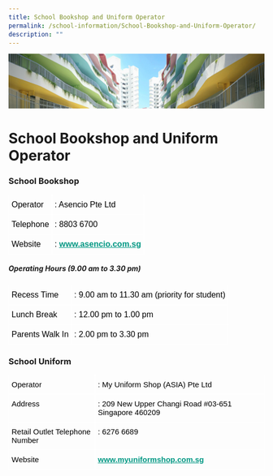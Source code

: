 ```yaml
---
title: School Bookshop and Uniform Operator
permalink: /school-information/School-Bookshop-and-Uniform-Operator/
description: ""
---
```

![](/images/SchoolInformation.jpg)


School Bookshop and Uniform Operator
====================================

### School Bookshop

<style type="text/css">
.tg  {border-collapse:collapse;border-spacing:0;}
.tg td{border-color:black;border-style:solid;border-width:1px;font-family:Arial, sans-serif;font-size:14px;
  overflow:hidden;padding:10px 5px;word-break:normal;}
.tg th{border-color:black;border-style:solid;border-width:1px;font-family:Arial, sans-serif;font-size:14px;
  font-weight:normal;overflow:hidden;padding:10px 5px;word-break:normal;}
.tg .tg-czno{border-color:#ffffff;font-size:16px;text-align:left;vertical-align:top}
</style>
<table class="tg">
<thead>
  <tr>
    <th class="tg-czno"><span style="font-weight:400;color:#000">Operator</span></th>
    <th class="tg-czno"><span style="font-weight:400;color:#000">: Asencio Pte Ltd</span></th>
  </tr>
</thead>
<tbody>
  <tr>
    <td class="tg-czno"><span style="font-weight:400;color:#000">Telephone</span></td>
    <td class="tg-czno"><span style="font-weight:400;color:#000">: 8803 6700</span></td>
  </tr>
  <tr>
    <td class="tg-czno"><span style="font-weight:400;color:#000">Website</span></td>
    <td class="tg-czno"><span style="font-weight:400;color:#000">:</span> <a href="http://www.asencio.com.sg/"><span style="font-weight:600;text-decoration:underline;color:#009783">www.asencio.com.sg</span></a></td>
  </tr>
</tbody>
</table>

##### Operating Hours (9.00 am to 3.30 pm)

<style type="text/css">
.tg  {border-collapse:collapse;border-spacing:0;}
.tg td{border-color:black;border-style:solid;border-width:1px;font-family:Arial, sans-serif;font-size:14px;
  overflow:hidden;padding:10px 5px;word-break:normal;}
.tg th{border-color:black;border-style:solid;border-width:1px;font-family:Arial, sans-serif;font-size:14px;
  font-weight:normal;overflow:hidden;padding:10px 5px;word-break:normal;}
.tg .tg-czno{border-color:#ffffff;font-size:16px;text-align:left;vertical-align:top}
</style>
<table class="tg">
<thead>
  <tr>
    <th class="tg-czno"><span style="font-weight:400;color:#000">Recess Time</span></th>
    <th class="tg-czno"><span style="font-weight:400;color:#000">:  9.00 am to 11.30 am (priority for student)</span></th>
  </tr>
</thead>
<tbody>
  <tr>
    <td class="tg-czno"><span style="font-weight:400;color:#000">Lunch Break</span></td>
    <td class="tg-czno"><span style="font-weight:400;color:#000">: 12.00 pm to 1.00 pm </span></td>
  </tr>
  <tr>
    <td class="tg-czno"><span style="font-weight:400;color:#000">Parents Walk In</span></td>
    <td class="tg-czno"><span style="font-weight:400;color:#000">: 2.00 pm to 3.30 pm </span></td>
  </tr>
</tbody>
</table>

### School Uniform

<style type="text/css">
.tg  {border-collapse:collapse;border-spacing:0;}
.tg td{border-color:black;border-style:solid;border-width:1px;font-family:Arial, sans-serif;font-size:14px;
  overflow:hidden;padding:10px 5px;word-break:normal;}
.tg th{border-color:black;border-style:solid;border-width:1px;font-family:Arial, sans-serif;font-size:14px;
  font-weight:normal;overflow:hidden;padding:10px 5px;word-break:normal;}
.tg .tg-kp6f{border-color:#ffffff;color:#009783;font-size:15px;font-weight:bold;text-align:left;text-decoration:underline;
  vertical-align:top}
.tg .tg-uxdp{border-color:#ffffff;font-size:15px;text-align:left;vertical-align:top}
</style>
<table class="tg">
<thead>
  <tr>
    <th class="tg-uxdp"><span style="font-weight:400;color:#000">Operator</span></th>
    <th class="tg-uxdp"><span style="font-weight:400;color:#000">: My Uniform Shop (ASIA) Pte Ltd</span></th>
  </tr>
</thead>
<tbody>
  <tr>
    <td class="tg-uxdp"><span style="font-weight:400;color:#000">Address</span></td>
    <td class="tg-uxdp"><span style="font-weight:400;color:#000">: 209 New Upper Changi Road #03-651 Singapore 460209</span></td>
  </tr>
  <tr>
    <td class="tg-uxdp"><span style="font-weight:400;color:#000">Retail Outlet Telephone Number</span></td>
    <td class="tg-uxdp"><span style="font-weight:400;color:#000">: 6276 6689</span></td>
  </tr>
  <tr>
    <td class="tg-uxdp"><span style="font-weight:400;color:#000">Website</span></td>
    <td class="tg-kp6f"><a href="https://www.myuniformshop.com.sg/"><span style="font-weight:600;text-decoration:underline;color:#009783">www.myuniformshop.com.sg</span></a></td>
  </tr>
</tbody>
</table>
